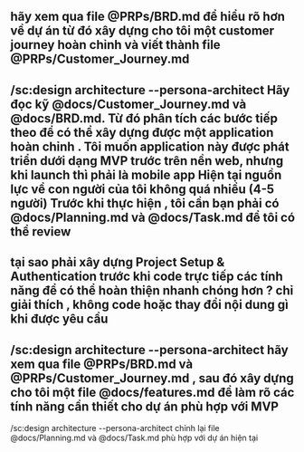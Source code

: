 hãy xem qua file @PRPs/BRD.md để hiểu rõ hơn về dự án
từ đó xây dựng cho tôi một customer journey hoàn chỉnh 
và viết thành file @PRPs/Customer_Journey.md
---
/sc:design architecture --persona-architect Hãy đọc kỹ @docs/Customer_Journey.md và @docs/BRD.md. Từ đó phân tích các bước tiếp theo để có thể xây dựng được một application hoàn chỉnh . 
Tôi muốn application này được phát triển dưới dạng MVP trước trên nền web, nhưng khi launch thì phải là mobile app
Hiện tại nguồn lực về con người của tôi không quá nhiều (4-5 người)
Trước khi thực hiện , tôi cần bạn phải có @docs/Planning.md và @docs/Task.md để tôi có thể review
---
tại sao phải xây dựng Project Setup & Authentication trước khi code trực tiếp các tính năng để có thể hoàn thiện nhanh chóng hơn ? 
chỉ giải thích , không code hoặc thay đổi nội dung gì khi được yêu cầu 
---
/sc:design architecture --persona-architect 
hãy xem qua file @PRPs/BRD.md và @PRPs/Customer_Journey.md , sau đó xây dựng cho tôi một file @docs/features.md để làm rõ các tính năng cần thiết cho dự án phù hợp với MVP 
---
/sc:design architecture --persona-architect chỉnh lại file @docs/Planning.md và @docs/Task.md phù hợp với dự án hiện tại 